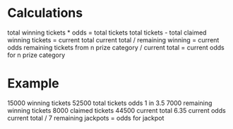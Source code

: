 # Calculations

total winning tickets * odds = total tickets
total tickets - total claimed winning tickets = current total
current total / remaining winning = current odds
remaining tickets from n prize category / current total = current odds for n prize category

# Example
15000 winning tickets
52500 total tickets
odds 1 in 3.5 
7000 remaining winning tickets
8000 claimed tickets
44500 current total
6.35 current odds
current total / 7 remaining jackpots = odds for jackpot
